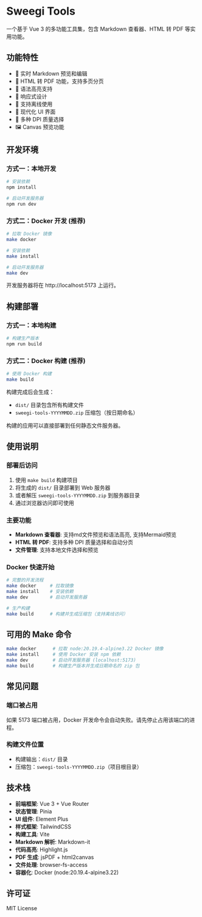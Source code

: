 # Sweegi Tools

一个基于 Vue 3 的多功能工具集，包含 Markdown 查看器、HTML 转 PDF 等实用功能。

## 功能特性

- 📖 实时 Markdown 预览和编辑
- 📄 HTML 转 PDF 功能，支持多页分页
- 🎨 语法高亮支持
- 📱 响应式设计
- 🚀 支持离线使用
- 🎯 现代化 UI 界面
- 🔧 多种 DPI 质量选择
- 🖼️ Canvas 预览功能

## 开发环境

### 方式一：本地开发
```bash
# 安装依赖
npm install

# 启动开发服务器
npm run dev
```

### 方式二：Docker 开发 (推荐)
```bash
# 拉取 Docker 镜像
make docker

# 安装依赖
make install

# 启动开发服务器
make dev
```

开发服务器将在 http://localhost:5173 上运行。

## 构建部署

### 方式一：本地构建
```bash
# 构建生产版本
npm run build
```

### 方式二：Docker 构建 (推荐)
```bash
# 使用 Docker 构建
make build
```

构建完成后会生成：
- `dist/` 目录包含所有构建文件
- `sweegi-tools-YYYYMMDD.zip` 压缩包（按日期命名）

构建的应用可以直接部署到任何静态文件服务器。

## 使用说明

### 部署后访问
1. 使用 `make build` 构建项目
2. 将生成的 `dist/` 目录部署到 Web 服务器
3. 或者解压 `sweegi-tools-YYYYMMDD.zip` 到服务器目录
4. 通过浏览器访问即可使用

### 主要功能
- **Markdown 查看器**: 支持md文件预览和语法高亮, 支持Mermaid预览
- **HTML 转 PDF**: 支持多种 DPI 质量选择和自动分页
- **文件管理**: 支持本地文件选择和预览

### Docker 快速开始
```bash
# 完整的开发流程
make docker     # 拉取镜像
make install    # 安装依赖  
make dev        # 启动开发服务器

# 生产构建
make build      # 构建并生成压缩包（支持离线访问）
```

## 可用的 Make 命令

```bash
make docker      # 拉取 node:20.19.4-alpine3.22 Docker 镜像
make install     # 使用 Docker 安装 npm 依赖
make dev         # 启动开发服务器 (localhost:5173)
make build       # 构建生产版本并生成日期命名的 zip 包
```

## 常见问题

### 端口被占用
如果 5173 端口被占用，Docker 开发命令会自动失败。请先停止占用该端口的进程。


### 构建文件位置
- 构建输出：`dist/` 目录
- 压缩包：`sweegi-tools-YYYYMMDD.zip`（项目根目录）

## 技术栈

- **前端框架**: Vue 3 + Vue Router
- **状态管理**: Pinia
- **UI 组件**: Element Plus
- **样式框架**: TailwindCSS
- **构建工具**: Vite
- **Markdown 解析**: Markdown-it
- **代码高亮**: Highlight.js
- **PDF 生成**: jsPDF + html2canvas
- **文件处理**: browser-fs-access
- **容器化**: Docker (node:20.19.4-alpine3.22)

## 许可证

MIT License